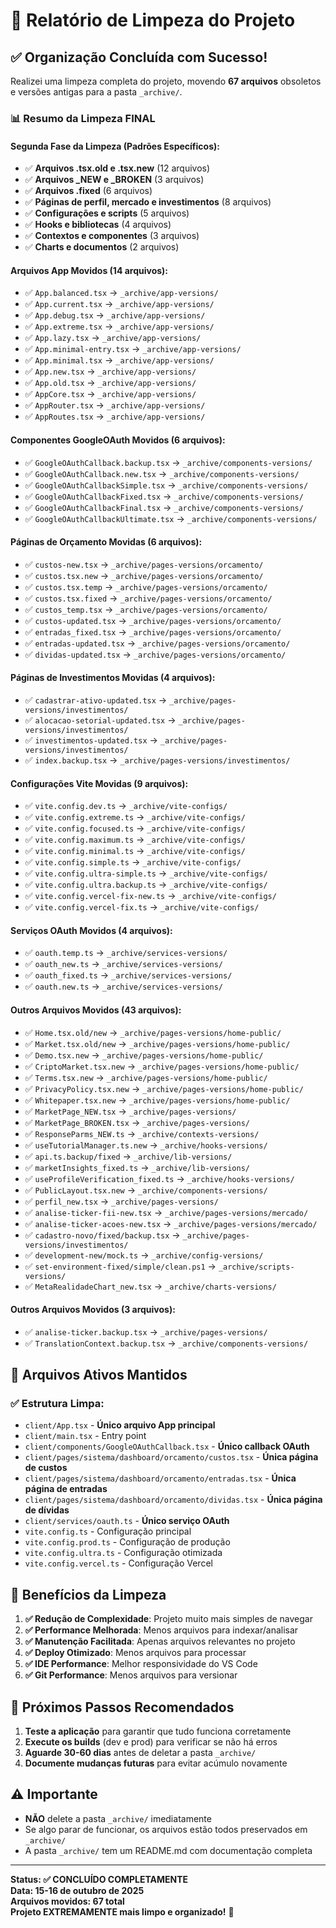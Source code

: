 # 🧹 Relatório de Limpeza do Projeto

## ✅ Organização Concluída com Sucesso!

Realizei uma limpeza completa do projeto, movendo **67 arquivos** obsoletos e versões antigas para a pasta `_archive/`. 

### 📊 Resumo da Limpeza FINAL

#### Segunda Fase da Limpeza (Padrões Específicos):
- ✅ **Arquivos .tsx.old e .tsx.new** (12 arquivos)
- ✅ **Arquivos _NEW e _BROKEN** (3 arquivos)  
- ✅ **Arquivos .fixed** (6 arquivos)
- ✅ **Páginas de perfil, mercado e investimentos** (8 arquivos)
- ✅ **Configurações e scripts** (5 arquivos)
- ✅ **Hooks e bibliotecas** (4 arquivos)
- ✅ **Contextos e componentes** (3 arquivos)
- ✅ **Charts e documentos** (2 arquivos)

#### Arquivos App Movidos (14 arquivos):
- ✅ `App.balanced.tsx` → `_archive/app-versions/`
- ✅ `App.current.tsx` → `_archive/app-versions/`
- ✅ `App.debug.tsx` → `_archive/app-versions/`
- ✅ `App.extreme.tsx` → `_archive/app-versions/`
- ✅ `App.lazy.tsx` → `_archive/app-versions/`
- ✅ `App.minimal-entry.tsx` → `_archive/app-versions/`
- ✅ `App.minimal.tsx` → `_archive/app-versions/`
- ✅ `App.new.tsx` → `_archive/app-versions/`
- ✅ `App.old.tsx` → `_archive/app-versions/`
- ✅ `AppCore.tsx` → `_archive/app-versions/`
- ✅ `AppRouter.tsx` → `_archive/app-versions/`
- ✅ `AppRoutes.tsx` → `_archive/app-versions/`

#### Componentes GoogleOAuth Movidos (6 arquivos):
- ✅ `GoogleOAuthCallback.backup.tsx` → `_archive/components-versions/`
- ✅ `GoogleOAuthCallback.new.tsx` → `_archive/components-versions/`
- ✅ `GoogleOAuthCallbackSimple.tsx` → `_archive/components-versions/`
- ✅ `GoogleOAuthCallbackFixed.tsx` → `_archive/components-versions/`
- ✅ `GoogleOAuthCallbackFinal.tsx` → `_archive/components-versions/`
- ✅ `GoogleOAuthCallbackUltimate.tsx` → `_archive/components-versions/`

#### Páginas de Orçamento Movidas (6 arquivos):
- ✅ `custos-new.tsx` → `_archive/pages-versions/orcamento/`
- ✅ `custos.tsx.new` → `_archive/pages-versions/orcamento/`
- ✅ `custos.tsx.temp` → `_archive/pages-versions/orcamento/`
- ✅ `custos.tsx.fixed` → `_archive/pages-versions/orcamento/`
- ✅ `custos_temp.tsx` → `_archive/pages-versions/orcamento/`
- ✅ `custos-updated.tsx` → `_archive/pages-versions/orcamento/`
- ✅ `entradas_fixed.tsx` → `_archive/pages-versions/orcamento/`
- ✅ `entradas-updated.tsx` → `_archive/pages-versions/orcamento/`
- ✅ `dividas-updated.tsx` → `_archive/pages-versions/orcamento/`

#### Páginas de Investimentos Movidas (4 arquivos):
- ✅ `cadastrar-ativo-updated.tsx` → `_archive/pages-versions/investimentos/`
- ✅ `alocacao-setorial-updated.tsx` → `_archive/pages-versions/investimentos/`
- ✅ `investimentos-updated.tsx` → `_archive/pages-versions/investimentos/`
- ✅ `index.backup.tsx` → `_archive/pages-versions/investimentos/`

#### Configurações Vite Movidas (9 arquivos):
- ✅ `vite.config.dev.ts` → `_archive/vite-configs/`
- ✅ `vite.config.extreme.ts` → `_archive/vite-configs/`
- ✅ `vite.config.focused.ts` → `_archive/vite-configs/`
- ✅ `vite.config.maximum.ts` → `_archive/vite-configs/`
- ✅ `vite.config.minimal.ts` → `_archive/vite-configs/`
- ✅ `vite.config.simple.ts` → `_archive/vite-configs/`
- ✅ `vite.config.ultra-simple.ts` → `_archive/vite-configs/`
- ✅ `vite.config.ultra.backup.ts` → `_archive/vite-configs/`
- ✅ `vite.config.vercel-fix-new.ts` → `_archive/vite-configs/`
- ✅ `vite.config.vercel-fix.ts` → `_archive/vite-configs/`

#### Serviços OAuth Movidos (4 arquivos):
- ✅ `oauth.temp.ts` → `_archive/services-versions/`
- ✅ `oauth_new.ts` → `_archive/services-versions/`
- ✅ `oauth_fixed.ts` → `_archive/services-versions/`
- ✅ `oauth.new.ts` → `_archive/services-versions/`

#### Outros Arquivos Movidos (43 arquivos):
- ✅ `Home.tsx.old/new` → `_archive/pages-versions/home-public/`
- ✅ `Market.tsx.old/new` → `_archive/pages-versions/home-public/`
- ✅ `Demo.tsx.new` → `_archive/pages-versions/home-public/`
- ✅ `CriptoMarket.tsx.new` → `_archive/pages-versions/home-public/`
- ✅ `Terms.tsx.new` → `_archive/pages-versions/home-public/`
- ✅ `PrivacyPolicy.tsx.new` → `_archive/pages-versions/home-public/`
- ✅ `Whitepaper.tsx.new` → `_archive/pages-versions/home-public/`
- ✅ `MarketPage_NEW.tsx` → `_archive/pages-versions/`
- ✅ `MarketPage_BROKEN.tsx` → `_archive/pages-versions/`
- ✅ `ResponseParms_NEW.ts` → `_archive/contexts-versions/`
- ✅ `useTutorialManager.ts.new` → `_archive/hooks-versions/`
- ✅ `api.ts.backup/fixed` → `_archive/lib-versions/`
- ✅ `marketInsights_fixed.ts` → `_archive/lib-versions/`
- ✅ `useProfileVerification_fixed.ts` → `_archive/hooks-versions/`
- ✅ `PublicLayout.tsx.new` → `_archive/components-versions/`
- ✅ `perfil_new.tsx` → `_archive/pages-versions/`
- ✅ `analise-ticker-fii-new.tsx` → `_archive/pages-versions/mercado/`
- ✅ `analise-ticker-acoes-new.tsx` → `_archive/pages-versions/mercado/`
- ✅ `cadastro-novo/fixed/backup.tsx` → `_archive/pages-versions/investimentos/`
- ✅ `development-new/mock.ts` → `_archive/config-versions/`
- ✅ `set-environment-fixed/simple/clean.ps1` → `_archive/scripts-versions/`
- ✅ `MetaRealidadeChart_new.tsx` → `_archive/charts-versions/`

#### Outros Arquivos Movidos (3 arquivos):
- ✅ `analise-ticker.backup.tsx` → `_archive/pages-versions/`
- ✅ `TranslationContext.backup.tsx` → `_archive/components-versions/`

## 🎯 Arquivos Ativos Mantidos

### ✅ Estrutura Limpa:
- `client/App.tsx` - **Único arquivo App principal**
- `client/main.tsx` - Entry point
- `client/components/GoogleOAuthCallback.tsx` - **Único callback OAuth**
- `client/pages/sistema/dashboard/orcamento/custos.tsx` - **Única página de custos**
- `client/pages/sistema/dashboard/orcamento/entradas.tsx` - **Única página de entradas**
- `client/pages/sistema/dashboard/orcamento/dividas.tsx` - **Única página de dívidas**
- `client/services/oauth.ts` - **Único serviço OAuth**
- `vite.config.ts` - Configuração principal
- `vite.config.prod.ts` - Configuração de produção
- `vite.config.ultra.ts` - Configuração otimizada
- `vite.config.vercel.ts` - Configuração Vercel

## 🔄 Benefícios da Limpeza

1. **✅ Redução de Complexidade**: Projeto muito mais simples de navegar
2. **✅ Performance Melhorada**: Menos arquivos para indexar/analisar
3. **✅ Manutenção Facilitada**: Apenas arquivos relevantes no projeto
4. **✅ Deploy Otimizado**: Menos arquivos para processar
5. **✅ IDE Performance**: Melhor responsividade do VS Code
6. **✅ Git Performance**: Menos arquivos para versionar

## 📝 Próximos Passos Recomendados

1. **Teste a aplicação** para garantir que tudo funciona corretamente
2. **Execute os builds** (dev e prod) para verificar se não há erros
3. **Aguarde 30-60 dias** antes de deletar a pasta `_archive/`
4. **Documente mudanças futuras** para evitar acúmulo novamente

## ⚠️ Importante

- **NÃO** delete a pasta `_archive/` imediatamente
- Se algo parar de funcionar, os arquivos estão todos preservados em `_archive/`
- A pasta `_archive/` tem um README.md com documentação completa

---

**Status: ✅ CONCLUÍDO COMPLETAMENTE**  
**Data: 15-16 de outubro de 2025**  
**Arquivos movidos: 67 total**  
**Projeto EXTREMAMENTE mais limpo e organizado!** 🚀